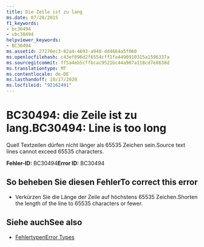 ```yaml
---
title: Die Zeile ist zu lang
ms.date: 07/20/2015
f1_keywords:
- bc30494
- vbc30494
helpviewer_keywords:
- BC30494
ms.assetid: 27270ec3-82a4-4693-a948-dd4664a5f060
ms.openlocfilehash: c43ef096d2f6554cff1fa4490910315a1596337a
ms.sourcegitcommit: ff5a4eb5cffbcac9521bc44a907a118cd7e8638d
ms.translationtype: MT
ms.contentlocale: de-DE
ms.lasthandoff: 10/17/2020
ms.locfileid: "92162491"
---
```

# <a name="bc30494-line-is-too-long"></a><span data-ttu-id="aabf2-102">BC30494: die Zeile ist zu lang.</span><span class="sxs-lookup"><span data-stu-id="aabf2-102">BC30494: Line is too long</span></span>

<span data-ttu-id="aabf2-103">Quell Textzeilen dürfen nicht länger als 65535 Zeichen sein.</span><span class="sxs-lookup"><span data-stu-id="aabf2-103">Source text lines cannot exceed 65535 characters.</span></span>

 <span data-ttu-id="aabf2-104">**Fehler-ID:** BC30494</span><span class="sxs-lookup"><span data-stu-id="aabf2-104">**Error ID:** BC30494</span></span>

## <a name="to-correct-this-error"></a><span data-ttu-id="aabf2-105">So beheben Sie diesen Fehler</span><span class="sxs-lookup"><span data-stu-id="aabf2-105">To correct this error</span></span>

- <span data-ttu-id="aabf2-106">Verkürzen Sie die Länge der Zeile auf höchstens 65535 Zeichen.</span><span class="sxs-lookup"><span data-stu-id="aabf2-106">Shorten the length of the line to 65535 characters or fewer.</span></span>

## <a name="see-also"></a><span data-ttu-id="aabf2-107">Siehe auch</span><span class="sxs-lookup"><span data-stu-id="aabf2-107">See also</span></span>

- [<span data-ttu-id="aabf2-108">Fehlertypen</span><span class="sxs-lookup"><span data-stu-id="aabf2-108">Error Types</span></span>](../../programming-guide/language-features/error-types.md)
